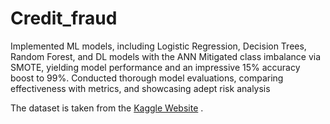 # Credit_fraud
Implemented ML models, including Logistic Regression, Decision Trees, Random Forest, and DL models with the ANN
Mitigated class imbalance via SMOTE, yielding model performance and an impressive 15% accuracy boost to 99%.
Conducted thorough model evaluations, comparing effectiveness with metrics, and showcasing adept risk analysis

The dataset is taken from the [Kaggle Website](https://www.kaggle.com/datasets/mlg-ulb/creditcardfraud?resource=download) .
